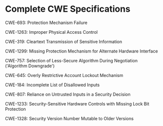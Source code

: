

# Complete CWE Specifications

CWE-693: Protection Mechanism Failure

CWE-1263: Improper Physical Access Control

CWE-319: Cleartext Transmission of Sensitive Information

CWE-1299: Missing Protection Mechanism for Alternate Hardware Interface

CWE-757: Selection of Less-Secure Algorithm During Negotiation ('Algorithm Downgrade')

CWE-645: Overly Restrictive Account Lockout Mechanism

CWE-184: Incomplete List of Disallowed Inputs

CWE-807: Reliance on Untrusted Inputs in a Security Decision

CWE-1233: Security-Sensitive Hardware Controls with Missing Lock Bit Protection

CWE-1328: Security Version Number Mutable to Older Versions